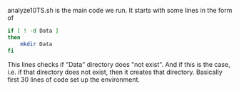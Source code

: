 analyze10TS.sh is the main code we run. It starts with some lines in the form of 

```bash
if [ ! -d Data ]
then
	mkdir Data
fi
```

This lines checks if "Data" directory does "not exist". And if this is the case, i.e. if that directory does not exist, then it creates that directory. Basically first 30 lines of code set up the environment.  
